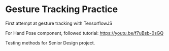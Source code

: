 # Gesture Tracking Practice
First attempt at gesture tracking with TensorflowJS 

For Hand Pose component, followed tutorial: https://youtu.be/f7uBsb-0sGQ

Testing methods for Senior Design project.
